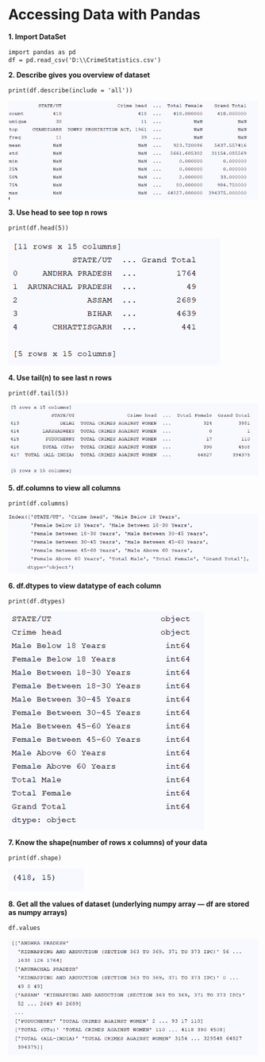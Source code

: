 # Accessing Data with Pandas

**1. Import DataSet**

````
import pandas as pd
df = pd.read_csv('D:\\CrimeStatistics.csv')
````

**2. Describe gives you overview of dataset**
````
print(df.describe(include = 'all'))
````
![alt text](https://raw.githubusercontent.com/AbhishekKumar4/Data-Visualization/master/Accessing_data_using_pandas/images/dataframe_describe.PNG)

**3. Use head to see top n rows**
````
print(df.head(5))
````
![alt text](https://raw.githubusercontent.com/AbhishekKumar4/Data-Visualization/master/Accessing_data_using_pandas/images/df_head.PNG)

**4. Use tail(n) to see last n rows**
````
print(df.tail(5))
````
![alt text](https://raw.githubusercontent.com/AbhishekKumar4/Data-Visualization/master/Accessing_data_using_pandas/images/tail_func.PNG)

**5. df.columns to view all columns**
````
print(df.columns)
````
![alt text](https://raw.githubusercontent.com/AbhishekKumar4/Data-Visualization/master/Accessing_data_using_pandas/images/viewallcolumns.PNG)

**6. df.dtypes to view datatype of each column**
````
print(df.dtypes)
````
![alt text](https://github.com/AbhishekKumar4/Data-Visualization/blob/master/Accessing_data_using_pandas/images/column_data_type.PNG)

**7. Know the shape(number of rows x columns) of your data**
````
print(df.shape)
````
![alt text](https://raw.githubusercontent.com/AbhishekKumar4/Data-Visualization/master/Accessing_data_using_pandas/images/shape.PNG)

**8. Get all the values of dataset (underlying numpy array — df are stored as numpy arrays)**
````
df.values
````
![alt text](https://raw.githubusercontent.com/AbhishekKumar4/Data-Visualization/master/Accessing_data_using_pandas/images/df_values.PNG)
